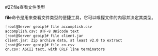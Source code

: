#27.file查看文件类型

**file**命令是用来查看文件类型的便捷工具，它可以嗅探文件的内容并决定其类型。

```bash
[root@Server geoip]# file accomplish.csv
accomplish.csv: UTF-8 Unicode text
[root@Server geoip]# file client.jar
client.jar: Zip archive data, at least v2.0 to extract
[root@Server geoip]# file cn.csv
cn.csv: ASCII text, with CRLF line terminators
```